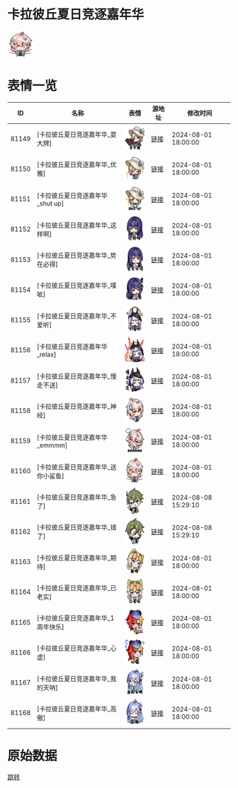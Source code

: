 # 卡拉彼丘夏日竞逐嘉年华

<img src="./cover.png" height="60" alt="cover" />

# 表情一览

|ID|名称|表情|源地址|修改时间|
|----|----|----|----|----|
|81149|[卡拉彼丘夏日竞逐嘉年华_耍大牌]|<img src="./pic/081149_%5B卡拉彼丘夏日竞逐嘉年华_耍大牌%5D.png" height="60" alt="耍大牌"/>|[链接](https://i0.hdslb.com/bfs/emote/a0294f2e4def0c66cb3b3eb63bf0acf7269c910a.png)|2024-08-01 18:00:00|
|81150|[卡拉彼丘夏日竞逐嘉年华_优雅]|<img src="./pic/081150_%5B卡拉彼丘夏日竞逐嘉年华_优雅%5D.png" height="60" alt="优雅"/>|[链接](https://i0.hdslb.com/bfs/emote/7326a0d65e872fcc6bd5366ccccbdd4dcb69f38a.png)|2024-08-01 18:00:00|
|81151|[卡拉彼丘夏日竞逐嘉年华_shut up]|<img src="./pic/081151_%5B卡拉彼丘夏日竞逐嘉年华_shut up%5D.png" height="60" alt="shut up"/>|[链接](https://i0.hdslb.com/bfs/emote/39933a595ea6f841d6ef91fdec810f7b80b661cc.png)|2024-08-01 18:00:00|
|81152|[卡拉彼丘夏日竞逐嘉年华_这样啊]|<img src="./pic/081152_%5B卡拉彼丘夏日竞逐嘉年华_这样啊%5D.png" height="60" alt="这样啊"/>|[链接](https://i0.hdslb.com/bfs/emote/4c190b31bbdddc5dc082ec12bc445309f253fb71.png)|2024-08-01 18:00:00|
|81153|[卡拉彼丘夏日竞逐嘉年华_势在必得]|<img src="./pic/081153_%5B卡拉彼丘夏日竞逐嘉年华_势在必得%5D.png" height="60" alt="势在必得"/>|[链接](https://i0.hdslb.com/bfs/emote/16f79f58a9c1db7b3ecc1ab463588a298d261a1e.png)|2024-08-01 18:00:00|
|81154|[卡拉彼丘夏日竞逐嘉年华_噗呲]|<img src="./pic/081154_%5B卡拉彼丘夏日竞逐嘉年华_噗呲%5D.png" height="60" alt="噗呲"/>|[链接](https://i0.hdslb.com/bfs/emote/47e09996773a0f6830ddf5ef99d7ebc15b4c91f5.png)|2024-08-01 18:00:00|
|81155|[卡拉彼丘夏日竞逐嘉年华_不爱听]|<img src="./pic/081155_%5B卡拉彼丘夏日竞逐嘉年华_不爱听%5D.png" height="60" alt="不爱听"/>|[链接](https://i0.hdslb.com/bfs/emote/0d8051aa73cde1e6c0591b09b0f38c108eb737c5.png)|2024-08-01 18:00:00|
|81156|[卡拉彼丘夏日竞逐嘉年华_relax]|<img src="./pic/081156_%5B卡拉彼丘夏日竞逐嘉年华_relax%5D.png" height="60" alt="relax"/>|[链接](https://i0.hdslb.com/bfs/emote/8131854c92a6599f515fe6b01e16e676258d4c51.png)|2024-08-01 18:00:00|
|81157|[卡拉彼丘夏日竞逐嘉年华_慢走不送]|<img src="./pic/081157_%5B卡拉彼丘夏日竞逐嘉年华_慢走不送%5D.png" height="60" alt="慢走不送"/>|[链接](https://i0.hdslb.com/bfs/emote/c730353e6efba181174c10ed9edf14c288c8914a.png)|2024-08-01 18:00:00|
|81158|[卡拉彼丘夏日竞逐嘉年华_神经]|<img src="./pic/081158_%5B卡拉彼丘夏日竞逐嘉年华_神经%5D.png" height="60" alt="神经"/>|[链接](https://i0.hdslb.com/bfs/emote/03c4ae170ae30fc720b07f5e78516413cf40ca2a.png)|2024-08-01 18:00:00|
|81159|[卡拉彼丘夏日竞逐嘉年华_emmmm]|<img src="./pic/081159_%5B卡拉彼丘夏日竞逐嘉年华_emmmm%5D.png" height="60" alt="emmmm"/>|[链接](https://i0.hdslb.com/bfs/emote/125d89c810cfe7ac8590b3884a635bed3b623419.png)|2024-08-01 18:00:00|
|81160|[卡拉彼丘夏日竞逐嘉年华_送你小鲨鱼]|<img src="./pic/081160_%5B卡拉彼丘夏日竞逐嘉年华_送你小鲨鱼%5D.png" height="60" alt="送你小鲨鱼"/>|[链接](https://i0.hdslb.com/bfs/emote/f67c04c1865663fe9c61eefd55da3cbcf4fcfbc8.png)|2024-08-01 18:00:00|
|81161|[卡拉彼丘夏日竞逐嘉年华_急了]|<img src="./pic/081161_%5B卡拉彼丘夏日竞逐嘉年华_急了%5D.png" height="60" alt="急了"/>|[链接](https://i0.hdslb.com/bfs/emote/70521e40193dd92ee5f0e89203911138da671ebb.png)|2024-08-08 15:29:10|
|81162|[卡拉彼丘夏日竞逐嘉年华_错了]|<img src="./pic/081162_%5B卡拉彼丘夏日竞逐嘉年华_错了%5D.png" height="60" alt="错了"/>|[链接](https://i0.hdslb.com/bfs/emote/e276ab7be22a8516e4b87ab0b5ea1b8cef1eb436.png)|2024-08-08 15:29:10|
|81163|[卡拉彼丘夏日竞逐嘉年华_期待]|<img src="./pic/081163_%5B卡拉彼丘夏日竞逐嘉年华_期待%5D.png" height="60" alt="期待"/>|[链接](https://i0.hdslb.com/bfs/emote/1b1095086b6af7248997966e9e66c50ca0e7c439.png)|2024-08-01 18:00:00|
|81164|[卡拉彼丘夏日竞逐嘉年华_已老实]|<img src="./pic/081164_%5B卡拉彼丘夏日竞逐嘉年华_已老实%5D.png" height="60" alt="已老实"/>|[链接](https://i0.hdslb.com/bfs/emote/eea00e4b9505a14dcc6429896c72ab4e16555318.png)|2024-08-01 18:00:00|
|81165|[卡拉彼丘夏日竞逐嘉年华_1周年快乐]|<img src="./pic/081165_%5B卡拉彼丘夏日竞逐嘉年华_1周年快乐%5D.png" height="60" alt="1周年快乐"/>|[链接](https://i0.hdslb.com/bfs/emote/f4141d5efeaca0891b11478af641bc35966c4af6.png)|2024-08-01 18:00:00|
|81166|[卡拉彼丘夏日竞逐嘉年华_心虚]|<img src="./pic/081166_%5B卡拉彼丘夏日竞逐嘉年华_心虚%5D.png" height="60" alt="心虚"/>|[链接](https://i0.hdslb.com/bfs/emote/15e9c8bdbd1d44e1f0bb53b74d164536db2589a5.png)|2024-08-01 18:00:00|
|81167|[卡拉彼丘夏日竞逐嘉年华_我的天呐]|<img src="./pic/081167_%5B卡拉彼丘夏日竞逐嘉年华_我的天呐%5D.png" height="60" alt="我的天呐"/>|[链接](https://i0.hdslb.com/bfs/emote/bccb44e5f5b67b2020d91e4d86040b07f19cc745.png)|2024-08-01 18:00:00|
|81168|[卡拉彼丘夏日竞逐嘉年华_高傲]|<img src="./pic/081168_%5B卡拉彼丘夏日竞逐嘉年华_高傲%5D.png" height="60" alt="高傲"/>|[链接](https://i0.hdslb.com/bfs/emote/8d61ba0d0ff2bda7e43ef40ab42c777833446521.png)|2024-08-01 18:00:00|

# 原始数据

[跳转](./raw.json)

